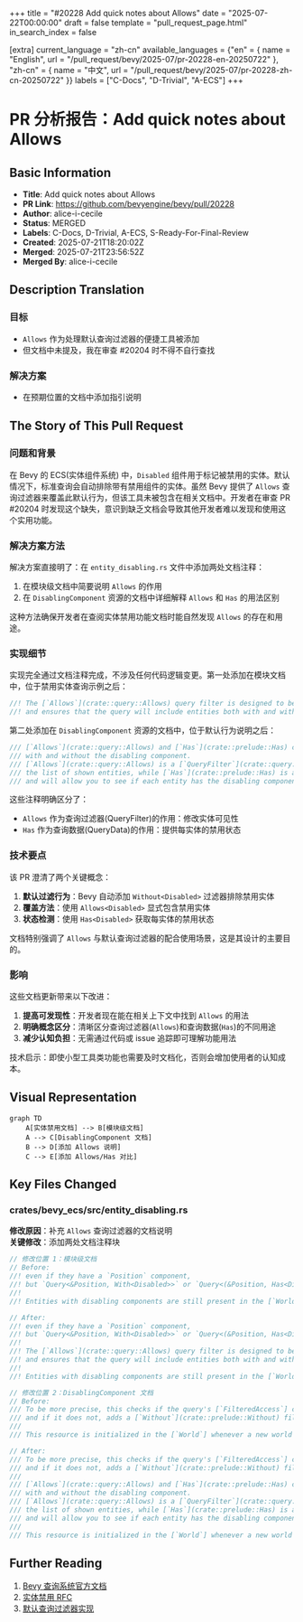 +++
title = "#20228 Add quick notes about Allows"
date = "2025-07-22T00:00:00"
draft = false
template = "pull_request_page.html"
in_search_index = false

[extra]
current_language = "zh-cn"
available_languages = {"en" = { name = "English", url = "/pull_request/bevy/2025-07/pr-20228-en-20250722" }, "zh-cn" = { name = "中文", url = "/pull_request/bevy/2025-07/pr-20228-zh-cn-20250722" }}
labels = ["C-Docs", "D-Trivial", "A-ECS"]
+++

# PR 分析报告：Add quick notes about Allows

## Basic Information
- **Title**: Add quick notes about Allows
- **PR Link**: https://github.com/bevyengine/bevy/pull/20228
- **Author**: alice-i-cecile
- **Status**: MERGED
- **Labels**: C-Docs, D-Trivial, A-ECS, S-Ready-For-Final-Review
- **Created**: 2025-07-21T18:20:02Z
- **Merged**: 2025-07-21T23:56:52Z
- **Merged By**: alice-i-cecile

## Description Translation
### 目标
- `Allows` 作为处理默认查询过滤器的便捷工具被添加
- 但文档中未提及，我在审查 #20204 时不得不自行查找

### 解决方案
- 在预期位置的文档中添加指引说明

## The Story of This Pull Request

### 问题和背景
在 Bevy 的 ECS(实体组件系统) 中，`Disabled` 组件用于标记被禁用的实体。默认情况下，标准查询会自动排除带有禁用组件的实体。虽然 Bevy 提供了 `Allows` 查询过滤器来覆盖此默认行为，但该工具未被包含在相关文档中。开发者在审查 PR #20204 时发现这个缺失，意识到缺乏文档会导致其他开发者难以发现和使用这个实用功能。

### 解决方案方法
解决方案直接明了：在 `entity_disabling.rs` 文件中添加两处文档注释：
1. 在模块级文档中简要说明 `Allows` 的作用
2. 在 `DisablingComponent` 资源的文档中详细解释 `Allows` 和 `Has` 的用法区别

这种方法确保开发者在查阅实体禁用功能文档时能自然发现 `Allows` 的存在和用途。

### 实现细节
实现完全通过文档注释完成，不涉及任何代码逻辑变更。第一处添加在模块文档中，位于禁用实体查询示例之后：

```rust
//! The [`Allows`](crate::query::Allows) query filter is designed to be used with default query filters,
//! and ensures that the query will include entities both with and without the specified disabling component.
```

第二处添加在 `DisablingComponent` 资源的文档中，位于默认行为说明之后：

```rust
/// [`Allows`](crate::query::Allows) and [`Has`](crate::prelude::Has) can be used to include entities
/// with and without the disabling component.
/// [`Allows`](crate::query::Allows) is a [`QueryFilter`](crate::query::QueryFilter) and will simply change
/// the list of shown entities, while [`Has`](crate::prelude::Has) is a [`QueryData`](crate::query::QueryData)
/// and will allow you to see if each entity has the disabling component or not.
```

这些注释明确区分了：
- `Allows` 作为查询过滤器(QueryFilter)的作用：修改实体可见性
- `Has` 作为查询数据(QueryData)的作用：提供每实体的禁用状态

### 技术要点
该 PR 澄清了两个关键概念：
1. **默认过滤行为**：Bevy 自动添加 `Without<Disabled>` 过滤器排除禁用实体
2. **覆盖方法**：使用 `Allows<Disabled>` 显式包含禁用实体
3. **状态检测**：使用 `Has<Disabled>` 获取每实体的禁用状态

文档特别强调了 `Allows` 与默认查询过滤器的配合使用场景，这是其设计的主要目的。

### 影响
这些文档更新带来以下改进：
1. **提高可发现性**：开发者现在能在相关上下文中找到 `Allows` 的用法
2. **明确概念区分**：清晰区分查询过滤器(`Allows`)和查询数据(`Has`)的不同用途
3. **减少认知负担**：无需通过代码或 issue 追踪即可理解功能用法

技术启示：即使小型工具类功能也需要及时文档化，否则会增加使用者的认知成本。

## Visual Representation

```mermaid
graph TD
    A[实体禁用文档] --> B[模块级文档]
    A --> C[DisablingComponent 文档]
    B --> D[添加 Allows 说明]
    C --> E[添加 Allows/Has 对比]
```

## Key Files Changed

### crates/bevy_ecs/src/entity_disabling.rs
**修改原因**：补充 `Allows` 查询过滤器的文档说明  
**关键修改**：添加两处文档注释块

```rust
// 修改位置 1：模块级文档
// Before:
//! even if they have a `Position` component,
//! but `Query<&Position, With<Disabled>>` or `Query<(&Position, Has<Disabled>)>` will see them.
//!
//! Entities with disabling components are still present in the [`World`] and can be accessed directly,

// After:
//! even if they have a `Position` component,
//! but `Query<&Position, With<Disabled>>` or `Query<(&Position, Has<Disabled>)>` will see them.
//!
//! The [`Allows`](crate::query::Allows) query filter is designed to be used with default query filters,
//! and ensures that the query will include entities both with and without the specified disabling component.
//!
//! Entities with disabling components are still present in the [`World`] and can be accessed directly,
```

```rust
// 修改位置 2：DisablingComponent 文档
// Before:
/// To be more precise, this checks if the query's [`FilteredAccess`] contains the component,
/// and if it does not, adds a [`Without`](crate::prelude::Without) filter for that component to the query.
///
/// This resource is initialized in the [`World`] whenever a new world is created,

// After:
/// To be more precise, this checks if the query's [`FilteredAccess`] contains the component,
/// and if it does not, adds a [`Without`](crate::prelude::Without) filter for that component to the query.
///
/// [`Allows`](crate::query::Allows) and [`Has`](crate::prelude::Has) can be used to include entities
/// with and without the disabling component.
/// [`Allows`](crate::query::Allows) is a [`QueryFilter`](crate::query::QueryFilter) and will simply change
/// the list of shown entities, while [`Has`](crate::prelude::Has) is a [`QueryData`](crate::query::QueryData)
/// and will allow you to see if each entity has the disabling component or not.
///
/// This resource is initialized in the [`World`] whenever a new world is created,
```

## Further Reading
1. [Bevy 查询系统官方文档](https://docs.rs/bevy_ecs/latest/bevy_ecs/system/struct.Query.html)
2. [实体禁用 RFC](https://github.com/bevyengine/rfcs/blob/main/rfcs/45-entity-disabling.md)
3. [默认查询过滤器实现](https://github.com/bevyengine/bevy/blob/main/crates/bevy_ecs/src/query/filter.rs)